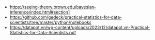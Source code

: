 - https://seeing-theory.brown.edu/bayesian-inference/index.html#section1
- https://github.com/gedeck/practical-statistics-for-data-scientists/tree/master/python/notebooks
- https://datapot.vn/wp-content/uploads/2023/12/datapot.vn-Practical-Statistics-for-Data-Scientists.pdf
